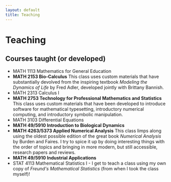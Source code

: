 ```yaml
---
layout: default
title: Teaching
---
```

# Teaching
## Courses taught (or **developed**)
* MATH 1113 Mathematics for General Education
* **MATH 2153 Bio-Calculus** This class uses custom materials that have
substantially devolved from the inspiring textbook _Modeling the
Dynamics of Life_ by Fred Adler, developed jointly with Brittany
Bannish.
* MATH 2313 Calculus I
* **MATH 2753 Technology for Professional Mathematics and Statistics**
This class uses custom materials that have been developed to introduce
software for mathematical typesetting, introductory numerical computing,
and introductory symbolic manipulation.
* MATH 3103 Differential Equations
* **MATH 49/5910 Introduction to Biological Dynamics**
* **MATH 4263/5373 Applied Numerical Analysis** This class limps along
using the oldest possible edition of the great book _Numerical Analysis_
by Burden and Faires. I try to spice it up by doing interesting things with the order of topics and bringing in more modern, but still accessible, research papers and reviews.
* **MATH 49/5910 Industrial Applications**
* STAT 4113 Mathematical Statistics I - I get to teach a class using my
own copy of _Freund's Mathematical Statistics_ (from when I took the class
myself)!
